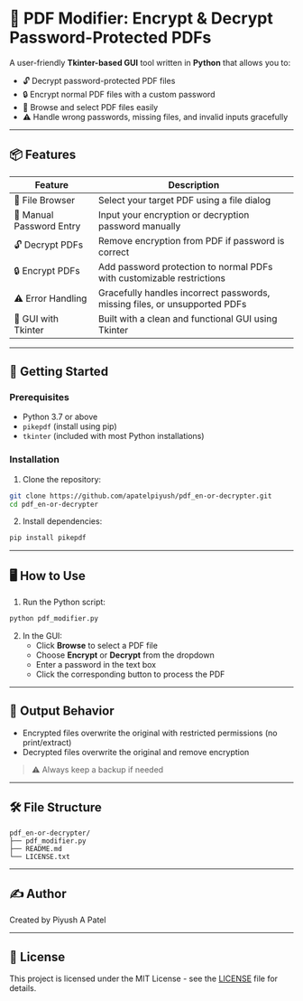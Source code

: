 
# 🔐 PDF Modifier: Encrypt & Decrypt Password-Protected PDFs

A user-friendly **Tkinter-based GUI** tool written in **Python** that allows you to:
- 🔓 Decrypt password-protected PDF files
- 🔒 Encrypt normal PDF files with a custom password
- 📁 Browse and select PDF files easily
- ⚠️ Handle wrong passwords, missing files, and invalid inputs gracefully

---

## 📦 Features

| Feature                        | Description                                                                 |
|-------------------------------|-----------------------------------------------------------------------------|
| 📂 File Browser               | Select your target PDF using a file dialog                                 |
| 🔑 Manual Password Entry      | Input your encryption or decryption password manually                      |
| 🔓 Decrypt PDFs               | Remove encryption from PDF if password is correct                          |
| 🔒 Encrypt PDFs               | Add password protection to normal PDFs with customizable restrictions      |
| ⚠️ Error Handling             | Gracefully handles incorrect passwords, missing files, or unsupported PDFs |
| 🧼 GUI with Tkinter           | Built with a clean and functional GUI using Tkinter                        |

---

## 🚀 Getting Started

### Prerequisites

- Python 3.7 or above
- `pikepdf` (install using pip)
- `tkinter` (included with most Python installations)

### Installation

1. Clone the repository:

```bash
git clone https://github.com/apatelpiyush/pdf_en-or-decrypter.git
cd pdf_en-or-decrypter
```

2. Install dependencies:

```bash
pip install pikepdf
```

---

## 🖥️ How to Use

1. Run the Python script:

```bash
python pdf_modifier.py
```

2. In the GUI:
   - Click **Browse** to select a PDF file
   - Choose **Encrypt** or **Decrypt** from the dropdown
   - Enter a password in the text box
   - Click the corresponding button to process the PDF

---

## 📁 Output Behavior

- Encrypted files overwrite the original with restricted permissions (no print/extract)
- Decrypted files overwrite the original and remove encryption

> ⚠️ Always keep a backup if needed

---

## 🛠️ File Structure

```
pdf_en-or-decrypter/
├── pdf_modifier.py
├── README.md
└── LICENSE.txt
```

---

## ✍️ Author

Created by Piyush A Patel

---

## 📜 License

This project is licensed under the MIT License - see the [LICENSE](LICENSE) file for details.
